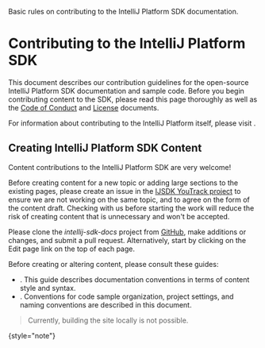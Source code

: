 <!-- Copyright 2000-2023 JetBrains s.r.o. and contributors. Use of this source code is governed by the Apache 2.0 license. -->

<link-summary>Basic rules on contributing to the IntelliJ Platform SDK documentation.</link-summary>

# Contributing to the IntelliJ Platform SDK

This document describes our contribution guidelines for the open-source IntelliJ Platform SDK documentation and sample code.
Before you begin contributing content to the SDK, please read this page thoroughly as well as the [Code of Conduct](intellij-sdk-docs-original_CODE_OF_CONDUCT.md) and [License](https://github.com/JetBrains/intellij-sdk-docs/blob/main/LICENSE.txt) documents.

For information about contributing to the IntelliJ Platform itself, please visit [](platform_contributions.md).

## Creating IntelliJ Platform SDK Content

Content contributions to the IntelliJ Platform SDK are very welcome!

Before creating content for a new topic or adding large sections to the existing pages, please create an issue in the [IJSDK YouTrack project](https://youtrack.jetbrains.com/newIssue?project=IJSDK&clearDraft=true&c=) to ensure we are not working on the same topic, and to agree on the form of the content draft.
Checking with us before starting the work will reduce the risk of creating content that is unnecessary and won't be accepted.

Please clone the _intellij-sdk-docs_ project from [GitHub](https://github.com/JetBrains/intellij-sdk-docs), make additions or changes, and submit a pull request.
Alternatively, start by clicking on the <control>Edit page</control> link on the top of each page.

Before creating or altering content, please consult these guides:

* [](sdk_style.md).
  This guide describes documentation conventions in terms of content style and syntax.
* [](sdk_code_guidelines.md).
  Conventions for code sample organization, project settings, and naming conventions are described in this document.

> Currently, building the site locally is not possible.
>
{style="note"}
